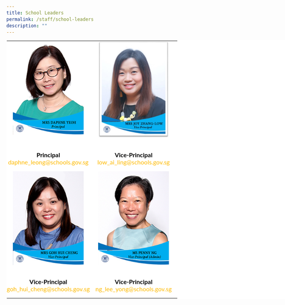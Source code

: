 ```yaml
---
title: School Leaders
permalink: /staff/school-leaders
description: ""
---
```

<table style="margin: auto; outline: 0px; padding: 0px; border-collapse: collapse; clear: both; border: 1px solid transparent; table-layout: fixed; color: rgb(0, 0, 0); font-family: Lato, sans-serif; font-size: 16px; font-style: normal; font-variant-ligatures: normal; font-variant-caps: normal; font-weight: 400; letter-spacing: normal; orphans: 2; text-align: left; text-transform: none; white-space: normal; widows: 2; word-spacing: 0px; -webkit-text-stroke-width: 0px; background-color: rgb(255, 255, 255); text-decoration-thickness: initial; text-decoration-style: initial; text-decoration-color: initial; width: 800px;" class="ives_tab_kosong ive_eobj_center"><tbody style="margin: 0px; outline: 0px; padding: 0px;"><tr style="margin: 0px; outline: 0px; padding: 0px;"><td style="margin: 0px; outline: 0px; padding: 0px 15px 15px 0px; vertical-align: top; width: 60px;"><img style="margin: auto; outline: none; padding: 0px; border: none; clear: both; display: block; width: 186px; height: 247px;" class="ive_eobj_center" alt="Mrs Daphne Yeoh.jpg" src="/images/Mrs%20Daphne%20Yeoh.jpg"></td><td style="margin: 0px; outline: 0px; padding: 0px 15px 15px 0px; vertical-align: top; width: 60px;"><img style="margin: auto; outline: none; padding: 0px; border: none; clear: both; display: block; width: 188px; height: 256px;" class="ive_eobj_center" alt="Mrs Joy.jpg" src="/images/Mrs%20Joy.jpg"><br style="margin: 0px; outline: 0px; padding: 0px;"></td></tr><tr style="margin: 0px; outline: 0px; padding: 0px;"><td style="margin: 0px; outline: 0px; padding: 0px 15px 15px 0px; vertical-align: top; text-align: center;"><b style="margin: 0px; outline: 0px; padding: 0px;">Principal</b><br style="margin: 0px; outline: 0px; padding: 0px;"><a style="margin: 0px; outline: 0px; padding: 0px; color: rgb(253, 185, 0); text-decoration: none;" target="" href="mailto:daphne_leong@schools.gov.sg">daphne_leong@schools.gov.sg</a></td><td style="margin: 0px; outline: 0px; padding: 0px 15px 15px 0px; vertical-align: top; text-align: center;"><b style="margin: 0px; outline: 0px; padding: 0px;">Vice-Principal</b><br style="margin: 0px; outline: 0px; padding: 0px;"><a style="margin: 0px; outline: 0px; padding: 0px; color: rgb(253, 185, 0); text-decoration: none;" href="mailto:low_ai_ling@schools.gov.sg" target="">low_ai_ling@schools.gov.sg</a><br style="margin: 0px; outline: 0px; padding: 0px;"></td></tr><tr style="margin: 0px; outline: 0px; padding: 0px;"><td style="margin: 0px; outline: 0px; padding: 0px 15px 15px 0px; vertical-align: top; width: 60px;"><img style="margin: auto; outline: none; padding: 0px; border: none; clear: both; display: block; width: 186px; height: 247px;" class="ive_eobj_center" alt="Mrs Goh Hui Cheng.jpg" src="/images/Mrs%20Goh%20Hui%20Cheng.jpg"><br style="margin: 0px; outline: 0px; padding: 0px;"></td><td style="margin: 0px; outline: 0px; padding: 0px 15px 15px 0px; vertical-align: top; width: 60px;"><img style="margin: auto; outline: none; padding: 0px; border: none; clear: both; display: block; width: 186px; height: 247px;" class="ive_eobj_center" alt="Ms Penny Ng.jpg" src="/images/Ms%20Penny%20Ng.jpg"><br style="margin: 0px; outline: 0px; padding: 0px;"></td></tr><tr style="margin: 0px; outline: 0px; padding: 0px;"><td style="margin: 0px; outline: 0px; padding: 0px 15px 15px 0px; vertical-align: top; text-align: center;"><b style="margin: 0px; outline: 0px; padding: 0px;">Vice-Principal</b><br style="margin: 0px; outline: 0px; padding: 0px;"><a style="margin: 0px; outline: 0px; padding: 0px; color: rgb(253, 185, 0); text-decoration: none;" target="" href="mailto:goh_hui_cheng@schools.gov.sg">goh_hui_cheng@schools.gov.sg</a></td><td style="margin: 0px; outline: 0px; padding: 0px 15px 15px 0px; vertical-align: top; text-align: center;"><b style="margin: 0px; outline: 0px; padding: 0px;">Vice-Principal</b><br style="margin: 0px; outline: 0px; padding: 0px;"><a style="margin: 0px; outline: 0px; padding: 0px; color: rgb(253, 185, 0); text-decoration: none;" href="mailto:ng_lee_yong@schools.gov.sg" target="">ng_lee_yong@schools.gov.sg</a></td></tr></tbody></table>